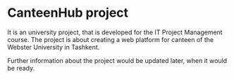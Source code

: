 # CanteenHub project

It is an university project, that is developed for the IT Project Management course. The project is about creating a web platform for canteen of the Webster University in Tashkent.

Further information about the project would be updated later, when it would be ready.
